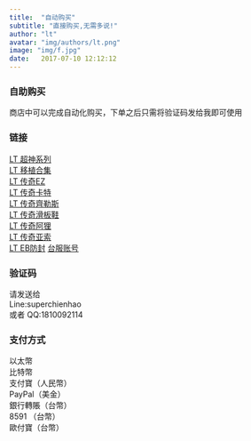 ```yaml
---
title:  "自动购买"
subtitle: "直接购买,无需多说!"
author: "lt"
avatar: "img/authors/lt.png"
image: "img/f.jpg"
date:   2017-07-10 12:12:12
---
```


### 自助购买
商店中可以完成自动化购买，下单之后只需将验证码发给我即可使用

### 链接
<a href="https://selly.gg/p/63666834
" target="_blank"> LT 超神系列</a>  
<a href="https://selly.gg/p/e6fdd3d5
" target="_blank"> LT 移植合集</a>  
<a href="https://selly.gg/p/10935c41
" target="_blank"> LT 传奇EZ</a>  
<a href="https://selly.gg/p/e6fdd3d5
" target="_blank"> LT 传奇卡特</a>  
<a href="https://selly.gg/p/e923e021
" target="_blank"> LT 传奇齊勒斯</a>  
<a href="https://selly.gg/p/97492078
" target="_blank"> LT 传奇滑板鞋</a>  
<a href="https://selly.gg/p/d878800d
" target="_blank"> LT 传奇阿狸</a>  
<a href="https://selly.gg/p/9c4a6f97
" target="_blank"> LT 传奇亚索</a>  
<a href="https://selly.gg/p/1814da50
" target="_blank"> LT EB防封</a>
<a href="https://selly.gg/p/167ccfec
" target="_blank"> 台服账号</a>  

### 验证码
请发送给  
Line:superchienhao  
或者
QQ:1810092114

### 支付方式
以太幣  
比特幣  
支付寶（人民幣）  
PayPal（美金）  
銀行轉賬（台幣）  
8591 （台幣）  
歐付寶（台幣）  
